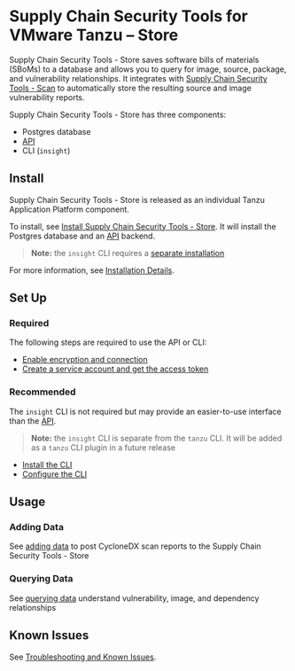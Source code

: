 # Supply Chain Security Tools for VMware Tanzu – Store

Supply Chain Security Tools - Store saves software bills of materials (SBoMs) to a database and allows you to query for image, source, package, and vulnerability relationships.  It integrates with [Supply Chain Security Tools - Scan](../scst-scan/overview.md) to automatically store the resulting source and image vulnerability reports.

Supply Chain Security Tools - Store has three components:

* Postgres database
* [API](api.md)
* CLI (`insight`)

## Install

Supply Chain Security Tools - Store is released as an individual Tanzu Application Platform component.

To install, see [Install Supply Chain Security Tools - Store](../install-components.md#install-scst-store).  It will install the Postgres database and an [API](api.md) backend.

> **Note:** the `insight` CLI requires a [separate installation](install_cli.md)

For more information, see [Installation Details](install_details.md).

## <a id='required-set-up'></a>Set Up

### Required

The following steps are required to use the API or CLI:

* [Enable encryption and connection](using_encryption_and_connection.md)
* [Create a service account and get the access token](create_service_account_access_token.md)

### Recommended

The `insight` CLI is not required but may provide an easier-to-use interface than the [API](api.md).  

> **Note:** the `insight` CLI is separate from the `tanzu` CLI.  It will be added as a `tanzu` CLI plugin in a future release

* [Install the CLI](install_cli.md)
* [Configure the CLI](configure_cli.md)

## <a id='usage'></a>Usage

### Adding Data

See [adding data](add_cyclonedx_to_store.md) to post CycloneDX scan reports to the Supply Chain Security Tools - Store

### Querying Data

See [querying data](querying_the_metadata_store.md) understand vulnerability, image, and dependency relationships

## Known Issues

See [Troubleshooting and Known Issues](known_issues.md).
